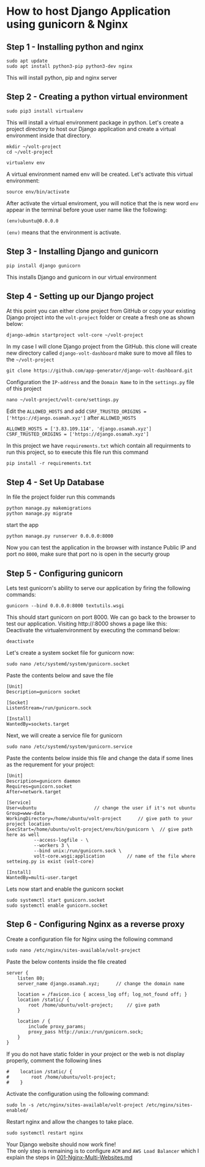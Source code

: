 # How to host Django Application using gunicorn & Nginx


## Step 1 - Installing python and nginx
```
sudo apt update
sudo apt install python3-pip python3-dev nginx
```
This will install python, pip and nginx server

## Step 2 - Creating a python virtual environment 
```
sudo pip3 install virtualenv
```
This will install a virtual environment package in python. Let's create a project directory to host our Django application and create a virtual environment inside that directory.
```
mkdir ~/volt-project
cd ~/volt-project
```
```
virtualenv env
```
A virtual environment named env will be created. Let's activate this virtual environment:
```
source env/bin/activate
```
After activate the virtual enviroment, you will notice that the is new word `env` appear in the terminal before youe user name like the following:
```
(env)ubuntu@0.0.0.0
```
`(env)` means that the environment is activate.

## Step 3 - Installing Django and gunicorn
```
pip install django gunicorn
```
This installs Django and gunicorn in our virtual environment

## Step 4 - Setting up our Django project
At this point you can either clone project from GitHub or copy your existing Django project into the `volt-project` folder or create a fresh one as shown below:
```
django-admin startproject volt-core ~/volt-project
```
In my case I will clone Django project from the GitHub. this clone will create new directory called `django-volt-dashboard` make sure to move all files to the `~/volt-project`
```
git clone https://github.com/app-generator/django-volt-dashboard.git
```
Configuration the `IP-address` and the `Domain Name` to in the `settings.py` file of this project
```
nano ~/volt-project/volt-core/settings.py
```
Edit the `ALLOWED_HOSTS` and add `CSRF_TRUSTED_ORIGINS = ['https://django.osamah.xyz']` after `ALLOWED_HOSTS`
```
ALLOWED_HOSTS = ['3.83.109.114', 'django.osamah.xyz']
CSRF_TRUSTED_ORIGINS = ['https://django.osamah.xyz']
```
In this project we have `requirements.txt` which contain all requirments to run this project, so to execute this file run this command
```
pip install -r requirements.txt
```

## Step 4 - Set Up Database
In file the project folder run this commands
```
python manage.py makemigrations
python manage.py migrate
```
start the app
```
python manage.py runserver 0.0.0.0:8000
```
Now you can test the application in the browser with instance Public IP and port no `8000`, make sure that port no is open in the securty group

## Step 5 - Configuring gunicorn
Lets test gunicorn's ability to serve our application by firing the following commands:
```
gunicorn --bind 0.0.0.0:8000 textutils.wsgi
```
This should start gunicorn on port 8000. We can go back to the browser to test our application. Visiting http://<ip-address>:8000 shows a page like this:  
Deactivate the virtualenvironment by executing the command below:
```
deactivate
```
Let's create a system socket file for gunicorn now:
```
sudo nano /etc/systemd/system/gunicorn.socket
```
Paste the contents below and save the file
```
[Unit]
Description=gunicorn socket

[Socket]
ListenStream=/run/gunicorn.sock

[Install]
WantedBy=sockets.target
```
Next, we will create a service file for gunicorn
```
sudo nano /etc/systemd/system/gunicorn.service
```
Paste the contents below inside this file and change the data if some lines as the requrement for your project:
```
[Unit]
Description=gunicorn daemon
Requires=gunicorn.socket
After=network.target

[Service]
User=ubuntu						// change the user if it's not ubuntu
Group=www-data
WorkingDirectory=/home/ubuntu/volt-project		// give path to your project location
ExecStart=/home/ubuntu/volt-project/env/bin/gunicorn \	// give path here as well
          --access-logfile - \
          --workers 3 \
          --bind unix:/run/gunicorn.sock \
          volt-core.wsgi:application		// name of the file where setteing.py is exist (volt-core) 

[Install]
WantedBy=multi-user.target
```
Lets now start and enable the gunicorn socket
```
sudo systemctl start gunicorn.socket
sudo systemctl enable gunicorn.socket
```

## Step 6 - Configuring Nginx as a reverse proxy
Create a configuration file for Nginx using the following command
```
sudo nano /etc/nginx/sites-available/volt-project
```
Paste the below contents inside the file created
```
server {
    listen 80;
    server_name django.osamah.xyz;		// change the domain name

    location = /favicon.ico { access_log off; log_not_found off; }
    location /static/ {
        root /home/ubuntu/volt-project;		// give path
    }

    location / {
        include proxy_params;
        proxy_pass http://unix:/run/gunicorn.sock;
    }
}
```
If you do not have static folder in your project or the web is not display properly, comment the following lines
```
#    location /static/ {
#        root /home/ubuntu/volt-project;         
#    }
```
Activate the configuration using the following command:
```
sudo ln -s /etc/nginx/sites-available/volt-project /etc/nginx/sites-enabled/
```
Restart nginx and allow the changes to take place.
```
sudo systemctl restart nginx
```
Your Django website should now work fine!  
The only step is remaining is to configure `ACM` and `AWS Load Balancer` which I explain the steps in [001-Nginx-Multi-Websites.md](https://github.com/NubeEra-Abad/EmpDailyActivities/blob/Osamah999/Nginx/001-Nginx-Multi-Websites.md)
